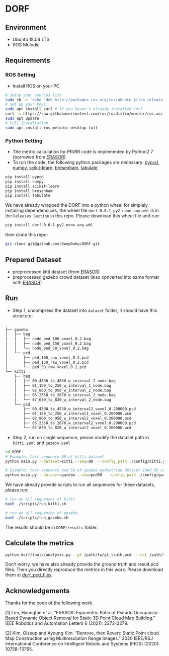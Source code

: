 # DORF

## Environment
- Ubuntu 18.04 LTS
- ROS Melodic

## Requirements
### ROS Setting 
- Install ROS on your PC
```Bash
# Setup your sources.list
sudo sh -c 'echo "deb http://packages.ros.org/ros/ubuntu $(lsb_release -sc) main" > /etc/apt/sources.list.d/ros-latest.list'
# Set up your keys
sudo apt install curl # if you haven't already installed curl
curl -s https://raw.githubusercontent.com/ros/rosdistro/master/ros.asc | sudo apt-key add -
sudo apt update
# Full installation
sudo apt install ros-melodic-desktop-full
```

### Python Setting
- The metric calculation for PR/RR code is implemented by Python2.7 (borrowed from [ERASOR](https://github.com/LimHyungTae/ERASOR))
- To run the code, the following python packages are necessary: [pypcd](https://github.com/dimatura/pypcd), [numpy](https://numpy.org/), [scikit-learn](https://scikit-learn.org/stable/index.html), [bresenham](https://pypi.org/project/bresenham/), [tabulate](https://github.com/gregbanks/python-tabulate)

```Python2.7
pip install pypcd
pip install numpy
pip install scikit-learn
pip install bresenham
pip install tabulate
```

We have already wrapped the DORF into a python wheel for simplely installing dependencices, the wheel file `dorf-0.0.1-py2-none-any.whl` is in the `Releases Section` in this repo. Please download this wheel file and run:
```bash
pip install dorf-0.0.1-py2-none-any.whl
```
then clone this repo:
```bash
git clone git@github.com:DeepDuke/DORF.git
```
## Prepared Dataset
- preprocessed kitti dataset (from [ERASOR](https://github.com/LimHyungTae/ERASOR))
- preprocessed gazebo crowd dataset (also cpnverted into same format with [ERASOR](https://github.com/LimHyungTae/ERASOR))


## Run

- Step 1, uncompress the dataset into `dataset` folder, it should have this structure:
```bash
.
├── gazebo
│   ├── bag
│   │   ├── node_ped_100_voxel_0.2.bag
│   │   ├── node_ped_150_voxel_0.2.bag
│   │   └── node_ped_50_voxel_0.2.bag
│   └── pcd
│       ├── ped_100_raw_voxel_0.2.pcd
│       ├── ped_150_raw_voxel_0.2.pcd
│       └── ped_50_raw_voxel_0.2.pcd
└── kitti
    ├── bag
    │   ├── 00_4390_to_4530_w_interval_2_node.bag
    │   ├── 01_150_to_250_w_interval_1_node.bag
    │   ├── 02_860_to_950_w_interval_2_node.bag
    │   ├── 05_2350_to_2670_w_interval_2_node.bag
    │   └── 07_630_to_820_w_interval_2_node.bag
    └── pcd
        ├── 00_4390_to_4530_w_interval2_voxel_0.200000.pcd
        ├── 01_150_to_250_w_interval1_voxel_0.200000.pcd
        ├── 02_860_to_950_w_interval2_voxel_0.200000.pcd
        ├── 05_2350_to_2670_w_interval2_voxel_0.200000.pcd
        └── 07_630_to_820_w_interval2_voxel_0.200000.pcd
```

- Step 2, run on single sequence, please modify the dataset path in `kitti.yaml` and `gazebo.yaml`
```bash
cd DORF
# Example: test sequence 00 of kitti dataset
python main.py --dataset=kitti --seq=00  --config_path ./config/kitti.yaml --n_proc=10

# Example: test sequence ped_50 of gazebo pedestrian dataset (ped_50 contains 50 pedestrians) 
python main.py --dataset=gazebo --seq=ped50  --config_path ./config/gazebo.yaml --n_proc=10
``` 

We have already provide scripts to run all sequences for these datasets, please run:
```bash
# run on all sequences of kitti
bash ./scripts/run_kitti.sh

# run on all sequences of gazebo
bash ./scripts/run_gazebo.sh
``` 

The results should be in `DORF/results` folder.

## Calculate the metrics
```bash
python dorf/tools/analysis.py --gt /path/to/gt_truth.pcd  --est /path/to/estimated_static_map.pcd 
```

Don't worry, we have also already provide the ground truth and result pcd files. Then you directly reproduce the metrics in this work. Please download them at [dorf_pcd_files](https://drive.google.com/file/d/1wdjOwMGXblpk9CUYGP2mIqrrWqtSCc9I/view?usp=sharing).


## Acknowledgements
Thanks for the code of the following work.

[1] Lim, Hyungtae et al. “ERASOR: Egocentric Ratio of Pseudo Occupancy-Based Dynamic Object Removal for Static 3D Point Cloud Map Building.” IEEE Robotics and Automation Letters 6 (2021): 2272-2279.

[2] Kim, Giseop and Ayoung Kim. “Remove, then Revert: Static Point cloud Map Construction using Multiresolution Range Images.” 2020 IEEE/RSJ International Conference on Intelligent Robots and Systems (IROS) (2020): 10758-10765.
